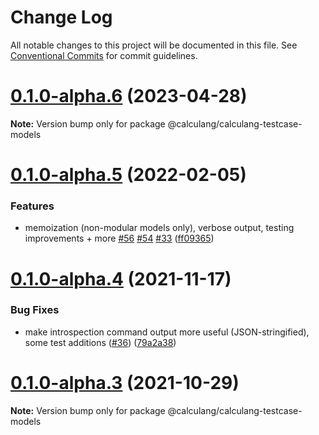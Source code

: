 # Change Log

All notable changes to this project will be documented in this file.
See [Conventional Commits](https://conventionalcommits.org) for commit guidelines.

# [0.1.0-alpha.6](https://github.com/calculang/calculang/compare/v0.1.0-alpha.5...v0.1.0-alpha.6) (2023-04-28)

**Note:** Version bump only for package @calculang/calculang-testcase-models





# [0.1.0-alpha.5](https://github.com/calculang/calculang/compare/v0.1.0-alpha.4...v0.1.0-alpha.5) (2022-02-05)


### Features

* memoization (non-modular models only), verbose output, testing improvements + more [#56](https://github.com/calculang/calculang/issues/56) [#54](https://github.com/calculang/calculang/issues/54) [#33](https://github.com/calculang/calculang/issues/33) ([ff09365](https://github.com/calculang/calculang/commit/ff0936516fc0ed8cca011042bb657752a902d01c))






# [0.1.0-alpha.4](https://github.com/calculang/calculang/compare/v0.1.0-alpha.3...v0.1.0-alpha.4) (2021-11-17)


### Bug Fixes

* make introspection command output more useful (JSON-stringified), some test additions ([#36](https://github.com/calculang/calculang/issues/36)) ([79a2a38](https://github.com/calculang/calculang/commit/79a2a38e3b3a298679e546181f672e1ef5d3d3bc))






# [0.1.0-alpha.3](https://github.com/calculang/calculang/compare/v0.1.0-alpha.2...v0.1.0-alpha.3) (2021-10-29)

**Note:** Version bump only for package @calculang/calculang-testcase-models
